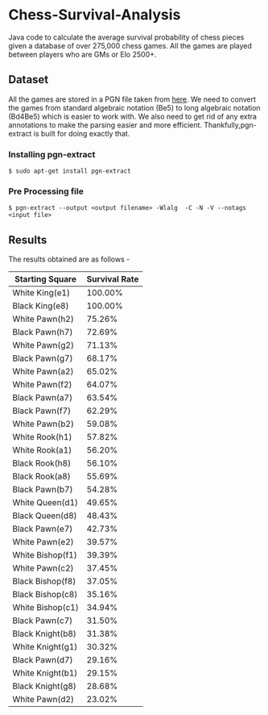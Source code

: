 # Chess-Survival-Analysis
Java code to calculate the average survival probability of chess pieces given a database of over 275,000 chess games.
All the games are played between players who are GMs or Elo 2500+.

## Dataset
All the games are stored in a PGN file taken from [here](http://chess-db.com/public/downloads/download.jsp?c=1).
We need to convert the games from standard algebraic notation (Be5) to long algebraic notation (Bd4Be5) which is easier to work with. We also need to get rid of any extra annotations to make the parsing easier and more efficient. Thankfully,pgn-extract is built for doing exactly that.

### Installing pgn-extract

 ``` $ sudo apt-get install pgn-extract ``` 

### Pre Processing file

 ``` $ pgn-extract --output <output filename> -Wlalg  -C -N -V --notags <input file> ``` 

## Results
The results obtained are as follows - 

| Starting Square | Survival Rate |
|-----------------|---------------|
|White King(e1)   | 100.00%       |
|Black King(e8)   | 100.00%  	    |
|White Pawn(h2)   | 75.26%  	    |
|Black Pawn(h7)   | 72.69%  	    |
|White Pawn(g2)   | 71.13%  	    |
|Black Pawn(g7)   | 68.17%        |
|White Pawn(a2)   | 65.02%        |
|White Pawn(f2)   | 64.07%        |
|Black Pawn(a7)   | 63.54%        |
|Black Pawn(f7)   | 62.29%        |
|White Pawn(b2)   | 59.08%        |
|White Rook(h1)   | 57.82%        |
|White Rook(a1)   | 56.20%        |
|Black Rook(h8)   | 56.10%        |
|Black Rook(a8)   | 55.69%        |
|Black Pawn(b7)   | 54.28%        |
|White Queen(d1)  | 49.65%        |
|Black Queen(d8)  | 48.43%        |
|Black Pawn(e7)   | 42.73%        |
|White Pawn(e2)   | 39.57%        |
|White Bishop(f1) | 39.39%        |
|White Pawn(c2)   | 37.45%        |
|Black Bishop(f8) | 37.05%        |
|Black Bishop(c8) | 35.16%        |
|White Bishop(c1) | 34.94%        |
|Black Pawn(c7)   | 31.50%        |
|Black Knight(b8) | 31.38%        |
|White Knight(g1) | 30.32%        |
|Black Pawn(d7)   |	29.16%        |
|White Knight(b1) | 29.15%        |
|Black Knight(g8) |	28.68%        |
|White Pawn(d2)   |	23.02%        |
